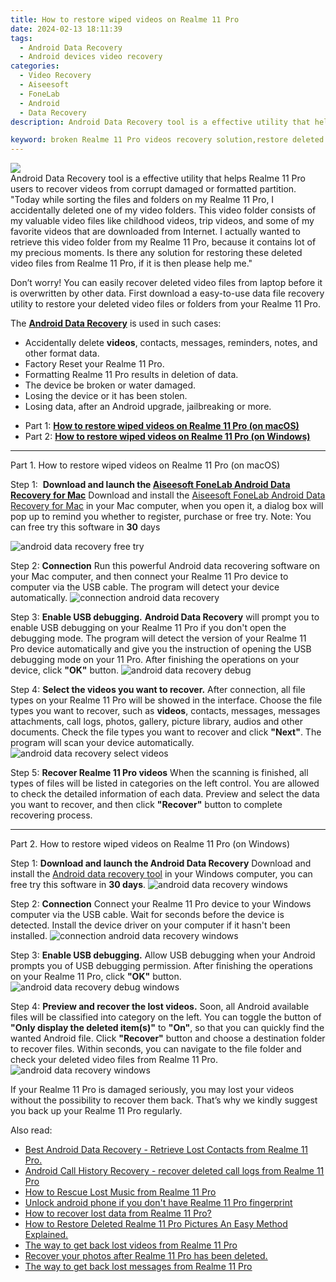 ```yaml
---
title: How to restore wiped videos on Realme 11 Pro
date: 2024-02-13 18:11:39
tags: 
  - Android Data Recovery
  - Android devices video recovery
categories: 
  - Video Recovery
  - Aiseesoft
  - FoneLab
  - Android
  - Data Recovery
description: Android Data Recovery tool is a effective utility that helps Realme 11 Pro users to recover videos from corrupt damaged or formatted partition.

keyword: broken Realme 11 Pro videos recovery solution,restore deleted videos on Realme 11 Pro,Regain missing videos on Realme 11 Pro,Realme 11 Pro videos retrieval,save lost videos on Realme 11 Pro,recover lost videos from Realme 11 Pro,Realme 11 Pro all video delete,recover video from Realme 11 Pro,Realme 11 Pro video disappear,how to retrieve deleted video from my Realme 11 Pro,Realme 11 Pro video deleted itself,how do i recover video on Realme 11 Pro
---
```


<img src="https://img0mobiles.techidaily.com/images/best-assets/devices/realme/realme-11-pro/5.jpg" class="atpl-imgstyle"  />

<div class="atpl-content atpl-for-fonelab-android recover-video">

<div class="atpl-post-description-part-1">
Android Data Recovery tool is a effective utility that helps Realme 11 Pro users to recover videos from corrupt damaged or formatted partition.

</div>

<div class="atpl-post-description-part-2">
<div class="tpl-content-sub-paragraph-question">
    "Today while sorting the files and folders on my Realme 11 Pro, I accidentally deleted one of my video folders. This video folder consists of my valuable video files like childhood videos, trip videos, and some of my favorite videos that are downloaded from Internet. I actually wanted to retrieve this video folder from my Realme 11 Pro, because it contains lot of my precious moments. Is there any solution for restoring these deleted video files from Realme 11 Pro, if it is then please help me."
</div>
<div class="tpl-content-sub-paragraph-content">
  <p>
    Don’t worry! You can easily recover deleted video files from laptop before it is overwritten by other data. First download a easy-to-use data file recovery utility to restore your deleted video files or folders from your Realme 11 Pro.
  </p>
</div>
</div>

<div class="atpl-post-description-part-3">
<div class="tpl-content-sub-paragraph-normal">
  <p>
      The <a href="https://tools.techidaily.com/aiseesoft-android-data-recovery/" target="_blank" rel="noopener"><strong>Android Data Recovery</strong></a> is used in such cases:
  </p>
  <ul class="tpl-content-sub-paragraph-ul-style">
    <li>Accidentally delete <strong>videos</strong>, contacts, messages, reminders, notes, and other format data.</li>
    <li>Factory Reset your Realme 11 Pro.</li>
    <li>Formatting Realme 11 Pro results in deletion of data.</li>
    <li>The device be broken or water damaged.</li>
    <li>Losing the device or it has been stolen.</li>
    <li>Losing data, after an Android upgrade, jailbreaking or more.</li>
  </ul>
</div>
</div>

<ul>
  <li>Part 1: <strong><a href="#p1"> How to restore wiped videos on Realme 11 Pro  (on macOS)</a></strong></li>
  <li>Part 2: <strong><a href="#p2"> How to restore wiped videos on Realme 11 Pro  (on Windows)</a></strong></li>
</ul>

<!-- Part 1 -->
<a id="p1" name="p1" ></a><hr>

<div>
  <span class="atpl-step-part-style">Part 1. How to restore wiped videos on Realme 11 Pro (on macOS)</span>
</div>  

<span class="atpl-stepstyle-a"><span>Step 1: </span></span> <strong>Download and launch the <a href="https://tools.techidaily.com/aiseesoft-android-data-recovery-for-mac/" target="_blank" rel="noopener">Aiseesoft FoneLab Android Data Recovery for Mac</a></strong>
Download and install the <a href="https://tools.techidaily.com/aiseesoft-android-data-recovery-for-mac/" target="_blank" rel="noopener">Aiseesoft FoneLab Android Data Recovery for Mac</a> in your Mac computer, when you open it, a dialog box will pop up to remind you whether to register, purchase or free try.
Note: You can free try this software in <strong>30</strong> days

<img src="https://tools.techidaily.com/images/apps/aiseesoft/android-data-recovery/mac-free-try.png" class="atpl-imgstyle" alt="android data recovery free try" />

<span class="atpl-stepstyle-a"><span>Step 2: </span></span> <strong>Connection</strong>
Run this powerful Android data recovering software on your Mac computer, and then connect your Realme 11 Pro device to computer via the USB cable. The program will detect your device automatically.
<img src="https://tools.techidaily.com/images/apps/aiseesoft/android-data-recovery/mac-connection-interface.jpg" class="atpl-imgstyle" alt="connection android data recovery" />

<span class="atpl-stepstyle-a"><span>Step 3: </span></span> <strong>Enable USB debugging.</strong>
<strong>Android Data Recovery</strong> will prompt you to enable USB debugging on your Realme 11 Pro if you don't open the debugging mode. The program will detect the version of your Realme 11 Pro device automatically and give you the instruction of opening the USB debugging mode on your 11 Pro. After finishing the operations on your device, click <strong>"OK"</strong> button.
<img src="https://tools.techidaily.com/images/apps/aiseesoft/android-data-recovery/mac-android-usb-debug.jpg"  class="atpl-imgstyle" alt="android data recovery debug" />

<span class="atpl-stepstyle-a"><span>Step 4: </span></span> <strong>Select the videos you want to recover.</strong>
After connection, all file types on your Realme 11 Pro will be showed in the interface. Choose the file types you want to recover, such as <strong>videos</strong>, contacts, messages, messages attachments, call logs, photos, gallery, picture library,  audios and other documents. Check the file types you want to recover and click <b>"Next"</b>. The program will scan your device automatically.
<img src="https://tools.techidaily.com/images/apps/aiseesoft/android-data-recovery/mac-choose-type-videos.jpg" class="atpl-imgstyle" alt="android data recovery select videos" />

<span class="atpl-stepstyle-a"><span>Step 5: </span></span> <strong>Recover Realme 11 Pro videos</strong>
When the scanning is finished, all types of files will be listed in categories on the left control. You are allowed to check the detailed information of each data. Preview and select the data you want to recover, and then click <b>"Recover"</b> button to complete recovering process.


<a id="p2" name="p2"></a><hr>

<!-- Part 2 -->
<div>
<span class="atpl-step-part-style">Part 2. How to restore wiped videos on Realme 11 Pro (on Windows)</span>
</div>

<span class="atpl-stepstyle-a"><span>Step 1: </span></span> <strong>Download and launch the Android Data Recovery</strong>
Download and install the <a href="https://tools.techidaily.com/aiseesoft-android-data-recovery-for-win/" target="_blank" rel="noopener">Android data recovery tool</a> in your Windows computer, you can free try this software in <b>30 days</b>.
<img src="https://tools.techidaily.com/images/apps/aiseesoft/android-data-recovery/win-start-interface.png"  class="atpl-imgstyle" alt="android data recovery windows" />

<span class="atpl-stepstyle-a"><span>Step 2: </span></span> <strong>Connection</strong>
Connect your Realme 11 Pro device to your Windows computer via the USB cable. Wait for seconds before the device is detected. Install the device driver on your computer if it hasn't been installed.
<img src="https://tools.techidaily.com/images/apps/aiseesoft/android-data-recovery/win-connection-interface.png" class="atpl-imgstyle" alt="connection android data recovery windows" />

<span class="atpl-stepstyle-a"><span>Step 3: </span></span> <strong>Enable USB debugging.</strong>
Allow USB debugging when your Android prompts you of USB debugging permission. After finishing the operations on your Realme 11 Pro, click <b>"OK"</b> button.
<img src="https://tools.techidaily.com/images/apps/aiseesoft/android-data-recovery/win-android-usb-debug.png" class="atpl-imgstyle" alt="android data recovery debug windows" />

<span class="atpl-stepstyle-a"><span>Step 4: </span></span> <strong>Preview and recover the lost videos.</strong>
Soon, all Android available files will be classified into category on the left. You can toggle the button of <b>"Only display the deleted item(s)"</b> to <b>"On"</b>, so that you can quickly find the wanted Android file. Click <b>"Recover"</b> button and choose a destination folder to recover files. Within seconds, you can navigate to the file folder and check your deleted video files from Realme 11 Pro.
<img src="https://tools.techidaily.com/images/apps/aiseesoft/android-data-recovery/win-recover-videos.jpg" class="atpl-imgstyle" alt="android data recovery windows" />

<div class="atpl-post-description-part-4">
<div class="tpl-content-sub-paragraph-normal">
    <p>
        If your Realme 11 Pro is damaged seriously, you may lost your videos without the possibility to recover them back. That’s why we kindly suggest you back up your Realme 11 Pro regularly.
    </p>
</div>
</div>

<ins class="adsbygoogle"
     style="display:block"
     data-ad-client="ca-pub-7571918770474297"
     data-ad-slot="8358498916"
     data-ad-format="auto"
     data-full-width-responsive="true"></ins>

<span class="atpl-alsoreadstyle">Also read:</span>
<div><ul>
<li><a href="/best-android-data-recovery-retrieve-lost-contacts-from-realme-11-pro-by-fonelab-android-recover-contacts/" target="_blank" rel="noopener"><u>Best Android Data Recovery - Retrieve Lost Contacts from Realme 11 Pro.</u></a></li>
<li><a href="/android-call-history-recovery-recover-deleted-call-logs-from-realme-11-pro-by-fonelab-android-recover-call-logs/" target="_blank" rel="noopener"><u>Android Call History Recovery - recover deleted call logs from Realme 11 Pro</u></a></li>
<li><a href="/how-to-rescue-lost-music-from-realme-11-pro-by-fonelab-android-recover-music/" target="_blank" rel="noopener"><u>How to Rescue Lost Music from Realme 11 Pro</u></a></li>
<li><a href="/unlock-android-phone-if-you-don-t-have-realme-11-pro-fingerprint-by-drfone-android-unlock-android-unlock/" target="_blank" rel="noopener"><u>Unlock android phone if you don't have Realme 11 Pro fingerprint</u></a></li>
<li><a href="/how-to-recover-lost-data-from-realme-11-pro-by-fonelab-android-recover-data/" target="_blank" rel="noopener"><u>How to recover lost data from Realme 11 Pro?</u></a></li>
<li><a href="/how-to-restore-deleted-realme-11-pro-pictures-an-easy-method-explained-by-fonelab-android-recover-pictures/" target="_blank" rel="noopener"><u>How to Restore Deleted Realme 11 Pro Pictures  An Easy Method Explained.</u></a></li>
<li><a href="/the-way-to-get-back-lost-videos-from-realme-11-pro-by-fonelab-android-recover-video/" target="_blank" rel="noopener"><u>The way to get back lost videos from Realme 11 Pro</u></a></li>
<li><a href="/recover-your-photos-after-realme-11-pro-has-been-deleted-by-fonelab-android-recover-photos/" target="_blank" rel="noopener"><u>Recover your photos after Realme 11 Pro has been deleted.</u></a></li>
<li><a href="/the-way-to-get-back-lost-messages-from-realme-11-pro-by-fonelab-android-recover-messages/" target="_blank" rel="noopener"><u>The way to get back lost messages from Realme 11 Pro</u></a></li>
</ul></div>

</div>
